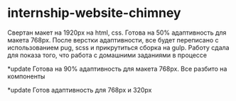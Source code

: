 # internship-website-chimney

Свертан макет на 1920px на html, css. Готова на 50% адаптивность для макета 768px. После верстки адаптивности, все будет переписано с использованием pug, scss и прикрутиться сборка на gulp. Работу сдала для показа того, что работа с домашними заданиями в процессе

*update
Готова на 90% адаптивность для макета 768px. Все разбито на компоненты

*update
Готов адаптивность для 768px и 320px